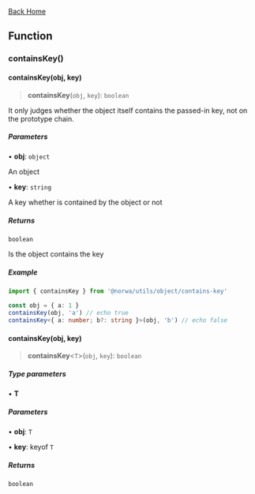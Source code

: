 [Back Home](/README.md)

## Function

### containsKey()

#### containsKey(obj, key)

> **containsKey**(`obj`, `key`): `boolean`

It only judges whether the object itself contains the passed-in key, not on the prototype chain.

##### Parameters

• **obj**: `object`

An object

• **key**: `string`

A key whether is contained by the object or not

##### Returns

`boolean`

Is the object contains the key

##### Example

```ts
import { containsKey } from '@norwa/utils/object/contains-key'

const obj = { a: 1 }
containsKey(obj, 'a') // echo true
containsKey<{ a: number; b?: string }>(obj, 'b') // echo false
```

#### containsKey(obj, key)

> **containsKey**\<`T`\>(`obj`, `key`): `boolean`

##### Type parameters

• **T**

##### Parameters

• **obj**: `T`

• **key**: keyof `T`

##### Returns

`boolean`
